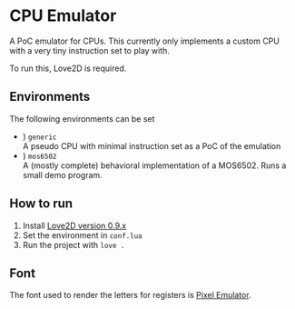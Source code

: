 # CPU Emulator

A PoC emulator for CPUs. This currently only implements a custom CPU with a very tiny instruction set to play with.

To run this, Love2D is required.

## Environments
The following environments can be set
* ) `generic`<br>A pseudo CPU with minimal instruction set as a PoC of the emulation
* ) `mos6502`<br>A (mostly complete) behavioral implementation of a MOS6502. Runs a small demo program.

## How to run
1. Install [Love2D version 0.9.x](https://bitbucket.org/rude/love/downloads/)
2. Set the environment in `conf.lua`
3. Run the project with `love .`

## Font
The font used to render the letters for registers is [Pixel Emulator](https://blogfonts.com/pixel-emulator.font?textfont=GmonTV+GmonTV).

